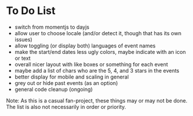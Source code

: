 # To Do List

- switch from momentjs to dayjs
- allow user to choose locale (and/or detect it, though that has its own issues)
- allow toggling (or display both) languages of event names
- make the start/end dates less ugly colors, maybe indicate with an icon or text
- overall nicer layout with like boxes or something for each event
- maybe add a list of chars who are the 5, 4, and 3 stars in the events
- better display for mobile and scaling in general
- grey out or hide past events (as an option)
- general code cleanup (ongoing)

Note: As this is a casual fan-project, these things may or may not be done. The list is also not necessarily in order or priority.